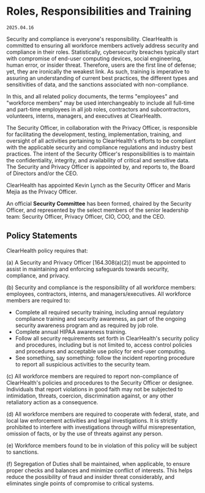 # Roles, Responsibilities and Training

`2025.04.16`

Security and compliance is everyone's responsibility. ClearHealth is committed
to ensuring all workforce members actively address security and compliance in
their roles. Statistically, cybersecurity breaches typically start with
compromise of end-user computing devices, social engineering, human error, or
insider threat. Therefore, users are the first line of defense; yet, they are
ironically the weakest link. As such, training is imperative to assuring an
understanding of current best practices, the different types and sensitivities
of data, and the sanctions associated with non-compliance.

In this, and all related policy documents, the terms "employees" and "workforce
members" may be used interchangeably to include all full-time and part-time
employees in all job roles, contractors and subcontractors, volunteers, interns,
managers, and executives at ClearHealth.

The Security Officer, in collaboration with the Privacy Officer, is responsible
for facilitating the development, testing, implementation, training, and
oversight of all activities pertaining to ClearHealth's efforts to be compliant
with the applicable security and compliance regulations and industry best
practices. The intent of the Security Officer's responsibilities is to maintain
the confidentiality, integrity, and availability of critical and sensitive data.
The Security and Privacy Officer is appointed by, and reports to, the Board of
Directors and/or the CEO.

ClearHealth has appointed Kevin Lynch as the Security Officer and Maris Mejia as
the Privacy Officer.

An official **Security Committee** has been formed, chaired by the Security
Officer, and represented by the select members of the senior leadership team:
Security Officer, Privacy Officer, CIO, COO, and the CEO.

## Policy Statements

ClearHealth policy requires that:

(a) A Security and Privacy Officer [164.308(a)(2)] must be appointed to assist
in maintaining and enforcing safeguards towards security, compliance, and
privacy.

(b) Security and compliance is the responsibility of all workforce members:
employees, contractors, interns, and managers/executives. All workforce members
are required to:

- Complete all required security training, including annual regulatory
  compliance training and security awareness, as part of the ongoing security
  awareness program and as required by job role.
- Complete annual HIPAA awareness training.
- Follow all security requirements set forth in ClearHealth's security policy
  and procedures, including but is not limited to, access control policies and
  procedures and acceptable use policy for end-user computing.
- See something, say something: follow the incident reporting procedure to
  report all suspicious activities to the security team.

(c) All workforce members are required to report non-compliance of ClearHealth's
policies and procedures to the Security Officer or designee. Individuals that
report violations in good faith may not be subjected to intimidation, threats,
coercion, discrimination against, or any other retaliatory action as a
consequence.

(d) All workforce members are required to cooperate with federal, state, and
local law enforcement activities and legal investigations. It is strictly
prohibited to interfere with investigations through willful misrepresentation,
omission of facts, or by the use of threats against any person.

(e) Workforce members found to be in violation of this policy will be subject to
sanctions.

(f) Segregation of Duties shall be maintained, when applicable, to ensure proper
checks and balances and minimize conflict of interests. This helps reduce the
possibility of fraud and insider threat considerably, and eliminates single
points of compromise to critical systems.
